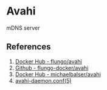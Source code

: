 # Avahi

mDNS server

## References

1. [Docker Hub - flungo/avahi](https://hub.docker.com/r/flungo/avahi)
2. [Github - flungo-docker/avahi](https://github.com/flungo-docker/avahi)
3. [Docker Hub - michaelbalser/avahi](https://hub.docker.com/r/michaelbalser/avahi)
4. [avahi-daemon.conf(5)](https://man.archlinux.org/man/extra/avahi/avahi-daemon.conf.5.en)
